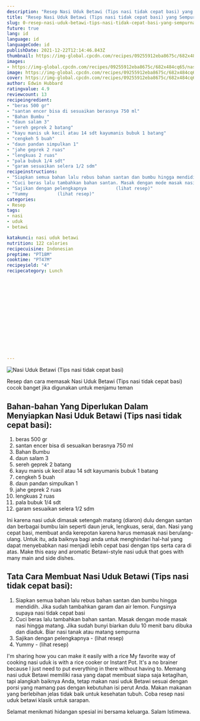 ```yaml
---
description: "Resep Nasi Uduk Betawi (Tips nasi tidak cepat basi) yang Sempurna"
title: "Resep Nasi Uduk Betawi (Tips nasi tidak cepat basi) yang Sempurna"
slug: 0-resep-nasi-uduk-betawi-tips-nasi-tidak-cepat-basi-yang-sempurna
future: true
lang: id
language: id
languageCode: id
publishDate: 2021-12-22T12:14:46.843Z 
thumbnail: https://img-global.cpcdn.com/recipes/09255912eba8675c/682x484cq65/nasi-uduk-betawi-tips-nasi-tidak-cepat-basi-foto-resep-utama.webp
images:
- https://img-global.cpcdn.com/recipes/09255912eba8675c/682x484cq65/nasi-uduk-betawi-tips-nasi-tidak-cepat-basi-foto-resep-utama.webp
image: https://img-global.cpcdn.com/recipes/09255912eba8675c/682x484cq65/nasi-uduk-betawi-tips-nasi-tidak-cepat-basi-foto-resep-utama.webp
cover: https://img-global.cpcdn.com/recipes/09255912eba8675c/682x484cq65/nasi-uduk-betawi-tips-nasi-tidak-cepat-basi-foto-resep-utama.webp
author: Edwin Hubbard
ratingvalue: 4.9
reviewcount: 13
recipeingredient:
- "beras 500 gr"
- "santan encer bisa di sesuaikan berasnya 750 ml"
- "Bahan Bumbu "
- "daun salam 3"
- "sereh geprek 2 batang"
- "kayu manis uk kecil atau 14 sdt kayumanis bubuk 1 batang"
- "cengkeh 5 buah"
- "daun pandan simpulkan 1"
- "jahe geprek 2 ruas"
- "lengkuas 2 ruas"
- "pala bubuk 1/4 sdt"
- "garam sesuaikan selera 1/2 sdm"
recipeinstructions:
- "Siapkan semua bahan lalu rebus bahan santan dan bumbu hingga mendidih. Jika sudah tambahkan garam dan air lemon. Fungsinya supaya nasi tidak cepat basi"
- "Cuci beras lalu tambahkan bahan santan. Masak dengan mode masak nasi hingga matang. Jika sudah bunyi biarkan dulu 10 menit baru dibuka dan diaduk. Biar nasi tanak atau matang sempurna"
- "Sajikan dengan pelengkapnya           (lihat resep)"
- "Yummy           (lihat resep)"
categories:
- Resep
tags:
- nasi
- uduk
- betawi

katakunci: nasi uduk betawi 
nutrition: 122 calories
recipecuisine: Indonesian
preptime: "PT18M"
cooktime: "PT47M"
recipeyield: "4"
recipecategory: Lunch


     
    
    
    
    
    
    
    
    
    
    
      
    
---
```



![Nasi Uduk Betawi (Tips nasi tidak cepat basi)](https://img-global.cpcdn.com/recipes/09255912eba8675c/682x484cq65/nasi-uduk-betawi-tips-nasi-tidak-cepat-basi-foto-resep-utama.webp)

Resep dan cara memasak  Nasi Uduk Betawi (Tips nasi tidak cepat basi) cocok banget jika digunakan untuk menjamu teman

<!--inarticleads1-->

## Bahan-bahan Yang Diperlukan Dalam Menyiapkan Nasi Uduk Betawi (Tips nasi tidak cepat basi):

1. beras 500 gr
1. santan encer bisa di sesuaikan berasnya 750 ml
1. Bahan Bumbu 
1. daun salam 3
1. sereh geprek 2 batang
1. kayu manis uk kecil atau 14 sdt kayumanis bubuk 1 batang
1. cengkeh 5 buah
1. daun pandan simpulkan 1
1. jahe geprek 2 ruas
1. lengkuas 2 ruas
1. pala bubuk 1/4 sdt
1. garam sesuaikan selera 1/2 sdm

Ini karena nasi uduk dimasak setengah matang (diaron) dulu dengan santan dan berbagai bumbu lain seperti daun jeruk, lengkuas, serai, dan. Nasi yang cepat basi, membuat anda kerepotan karena harus memasak nasi berulang- ulang. Untuk itu, ada baiknya bagi anda untuk menghindari hal-hal yang dapat menyebabkan nasi menjadi lebih cepat basi dengan tips serta cara di atas. Make this easy and aromatic Betawi-style nasi uduk that goes with many main and side dishes. 

<!--inarticleads2-->

## Tata Cara Membuat Nasi Uduk Betawi (Tips nasi tidak cepat basi):

1. Siapkan semua bahan lalu rebus bahan santan dan bumbu hingga mendidih. Jika sudah tambahkan garam dan air lemon. Fungsinya supaya nasi tidak cepat basi
1. Cuci beras lalu tambahkan bahan santan. Masak dengan mode masak nasi hingga matang. Jika sudah bunyi biarkan dulu 10 menit baru dibuka dan diaduk. Biar nasi tanak atau matang sempurna
1. Sajikan dengan pelengkapnya -           (lihat resep)
1. Yummy -           (lihat resep)


I&#39;m sharing how you can make it easily with a rice My favorite way of cooking nasi uduk is with a rice cooker or Instant Pot. It&#39;s a no brainer because I just need to put everything in there without having to. Memang nasi uduk Betawi memiliki rasa yang dapat membuat siapa saja ketagihan, tapi alangkah baiknya Anda, tetap makan nasi uduk Betawi sesuai dengan porsi yang mamang pas dengan kebutuhan isi perut Anda. Makan makanan yang berlebihan jelas tidak baik untuk kesehatan tubuh. Coba resep nasi uduk betawi klasik untuk sarapan. 

Selamat menikmati hidangan spesial ini bersama keluarga. Salam Istimewa.
